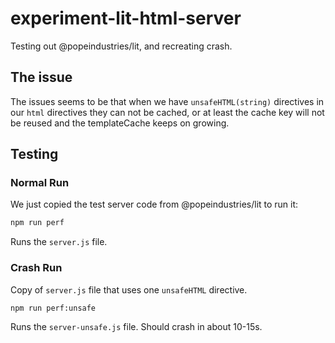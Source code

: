 # experiment-lit-html-server

Testing out @popeindustries/lit, and recreating crash.

## The issue

The issues seems to be that when we have `unsafeHTML(string)` directives in our
`html` directives they can not be cached, or at least the cache key will not be
reused and the templateCache keeps on growing.

## Testing

### Normal Run
We just copied the test server code from @popeindustries/lit to run it:
```sh
npm run perf
```
Runs the `server.js` file.

### Crash Run
Copy of `server.js` file that uses one `unsafeHTML` directive.
```sh
npm run perf:unsafe
```
Runs the `server-unsafe.js` file.
Should crash in about 10-15s.

